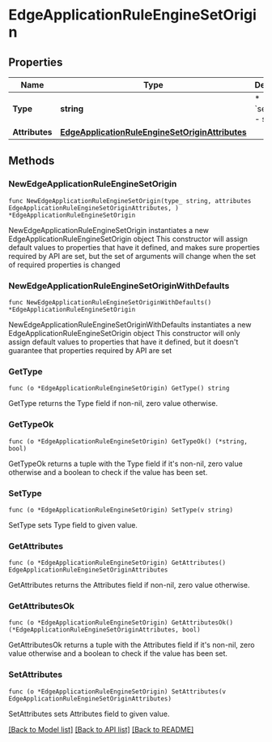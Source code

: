 # EdgeApplicationRuleEngineSetOrigin

## Properties

Name | Type | Description | Notes
------------ | ------------- | ------------- | -------------
**Type** | **string** | * &#x60;set_origin&#x60; - set_origin | 
**Attributes** | [**EdgeApplicationRuleEngineSetOriginAttributes**](EdgeApplicationRuleEngineSetOriginAttributes.md) |  | 

## Methods

### NewEdgeApplicationRuleEngineSetOrigin

`func NewEdgeApplicationRuleEngineSetOrigin(type_ string, attributes EdgeApplicationRuleEngineSetOriginAttributes, ) *EdgeApplicationRuleEngineSetOrigin`

NewEdgeApplicationRuleEngineSetOrigin instantiates a new EdgeApplicationRuleEngineSetOrigin object
This constructor will assign default values to properties that have it defined,
and makes sure properties required by API are set, but the set of arguments
will change when the set of required properties is changed

### NewEdgeApplicationRuleEngineSetOriginWithDefaults

`func NewEdgeApplicationRuleEngineSetOriginWithDefaults() *EdgeApplicationRuleEngineSetOrigin`

NewEdgeApplicationRuleEngineSetOriginWithDefaults instantiates a new EdgeApplicationRuleEngineSetOrigin object
This constructor will only assign default values to properties that have it defined,
but it doesn't guarantee that properties required by API are set

### GetType

`func (o *EdgeApplicationRuleEngineSetOrigin) GetType() string`

GetType returns the Type field if non-nil, zero value otherwise.

### GetTypeOk

`func (o *EdgeApplicationRuleEngineSetOrigin) GetTypeOk() (*string, bool)`

GetTypeOk returns a tuple with the Type field if it's non-nil, zero value otherwise
and a boolean to check if the value has been set.

### SetType

`func (o *EdgeApplicationRuleEngineSetOrigin) SetType(v string)`

SetType sets Type field to given value.


### GetAttributes

`func (o *EdgeApplicationRuleEngineSetOrigin) GetAttributes() EdgeApplicationRuleEngineSetOriginAttributes`

GetAttributes returns the Attributes field if non-nil, zero value otherwise.

### GetAttributesOk

`func (o *EdgeApplicationRuleEngineSetOrigin) GetAttributesOk() (*EdgeApplicationRuleEngineSetOriginAttributes, bool)`

GetAttributesOk returns a tuple with the Attributes field if it's non-nil, zero value otherwise
and a boolean to check if the value has been set.

### SetAttributes

`func (o *EdgeApplicationRuleEngineSetOrigin) SetAttributes(v EdgeApplicationRuleEngineSetOriginAttributes)`

SetAttributes sets Attributes field to given value.



[[Back to Model list]](../README.md#documentation-for-models) [[Back to API list]](../README.md#documentation-for-api-endpoints) [[Back to README]](../README.md)


